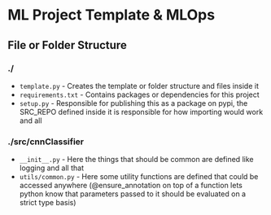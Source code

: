 # ML Project Template & MLOps

## File or Folder Structure
### ./
- `template.py` - Creates the template or folder structure and files inside it
- `requirements.txt` - Contains packages or dependencies for this project
- `setup.py` - Responsible for publishing this as a package on pypi, the SRC_REPO defined inside it is responsible for how importing would work and all

### ./src/cnnClassifier
- `__init__.py` - Here the things that should be common are defined like logging and all that
- `utils/common.py` - Here some utility functions are defined that could be accessed anywhere (@ensure_annotation on top of a function lets python know that parameters passed to it should be evaluated on a strict type basis)